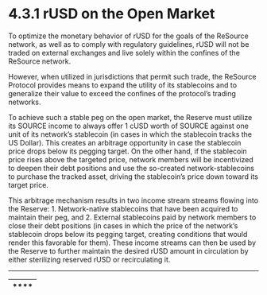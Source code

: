 # 4.3.1 rUSD on the Open Market

To optimize the monetary behavior of rUSD for the goals of the ReSource network, as well as to comply with regulatory guidelines, rUSD will not be traded on external exchanges and live solely within the confines of the ReSource network.

However, when utilized in jurisdictions that permit such trade, the ReSource Protocol provides means to expand the utility of its stablecoins and to generalize their value to exceed the confines of the protocol’s trading networks.

To achieve such a stable peg on the open market, the Reserve must utilize its SOURCE income to always offer 1 cUSD worth of SOURCE against one unit of its network’s stablecoin (in cases in which the stablecoin tracks the US Dollar). This creates an arbitrage opportunity in case the stablecoin price drops below its pegging target. On the other hand, if the stablecoin price rises above the targeted price, network members will be incentivized to deepen their debt positions and use the so-created network-stablecoins to purchase the tracked asset, driving the stablecoin’s price down toward its target price.

This arbitrage mechanism results in two income stream streams flowing into the Reserve: 1. Network-native stablecoins that have been acquired to maintain their peg, and 2. External stablecoins paid by network members to close their debt positions (in cases in which the price of the network’s stablecoin drops below its pegging target, creating conditions that would render this favorable for them). These income streams can then be used by the Reserve to further maintain the desired rUSD amount in circulation by either sterilizing reserved rUSD or recirculating it.

****

| **** |
| ---- |

